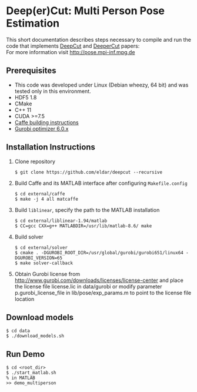 # Deep(er)Cut: Multi Person Pose Estimation

This short documentation describes steps necessary to compile and run the code that implements [DeepCut](http://arxiv.org/abs/1511.06645) and [DeeperCut](http://arxiv.org/abs/1605.03170) papers:	
For more information visit http://pose.mpi-inf.mpg.de

## Prerequisites
- This code was developed under Linux (Debian wheezy, 64 bit) and was tested only in this environment.
- HDF5 1.8
- CMake
- C++ 11
- CUDA >=7.5
- [Caffe building instructions](http://caffe.berkeleyvision.org/installation.html)
- [Gurobi optimizer 6.0.x](https://user.gurobi.com/download/gurobi-optimizer)

## Installation Instructions

1. Clone repository	
   ```
   $ git clone https://github.com/eldar/deepcut --recursive
   ```

2. Build Caffe and its MATLAB interface after configuring `Makefile.config`	
   ```
   $ cd external/caffe
   $ make -j 4 all matcaffe
   ```

3. Build `liblinear`, specify the path to the MATLAB installation	
   ```
   $ cd external/liblinear-1.94/matlab
   $ CC=gcc CXX=g++ MATLABDIR=/usr/lib/matlab-8.6/ make
   ```

4. Build solver	
   ```
   $ cd external/solver
   $ cmake . -DGUROBI_ROOT_DIR=/usr/global/gurobi/gurobi651/linux64 -DGUROBI_VERSION=65
   $ make solver-callback
   ```

5. Obtain Gurobi license from http://www.gurobi.com/downloads/licenses/license-center
   and place the license file license.lic in data/gurobi or modify parameter 
   p.gurobi_license_file in lib/pose/exp_params.m to point to the license file location

## Download models
```
$ cd data
$ ./download_models.sh
```

## Run Demo	
```
$ cd <root_dir>
$ ./start_matlab.sh
% in MATLAB
>> demo_multiperson
```

